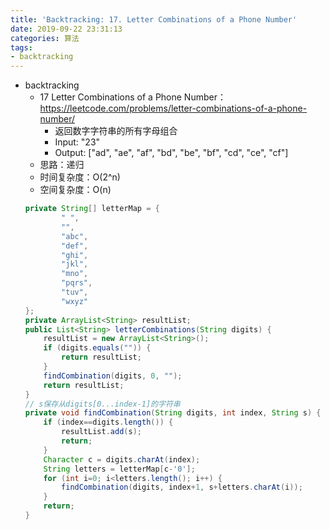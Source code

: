 ```yaml
---
title: 'Backtracking: 17. Letter Combinations of a Phone Number'
date: 2019-09-22 23:31:13
categories: 算法
tags: 
- backtracking
---
```

- backtracking
    - 17 Letter Combinations of a Phone Number：https://leetcode.com/problems/letter-combinations-of-a-phone-number/
        - 返回数字字符串的所有字母组合
        - Input: "23"
        - Output: ["ad", "ae", "af", "bd", "be", "bf", "cd", "ce", "cf"]
        <!-- more -->
    - 思路：递归
    - 时间复杂度：O(2^n)
    - 空间复杂度：O(n)
    ```java
    private String[] letterMap = {
            " ",
            "",
            "abc",
            "def",
            "ghi",
            "jkl",
            "mno",
            "pqrs",
            "tuv",
            "wxyz"
    };
    private ArrayList<String> resultList;
    public List<String> letterCombinations(String digits) {
        resultList = new ArrayList<String>();
        if (digits.equals("")) {
            return resultList;
        }
        findCombination(digits, 0, "");
        return resultList;
    }
    // s保存从digits[0...index-1]的字符串
    private void findCombination(String digits, int index, String s) {
        if (index==digits.length()) {
            resultList.add(s);
            return;
        }
        Character c = digits.charAt(index);
        String letters = letterMap[c-'0'];
        for (int i=0; i<letters.length(); i++) {
            findCombination(digits, index+1, s+letters.charAt(i));
        }
        return;
    }
    ```